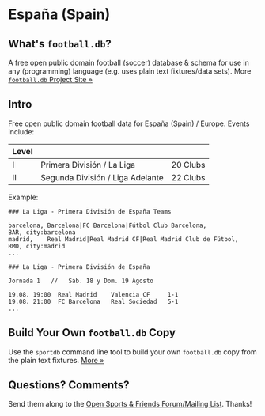 # España (Spain)

## What's `football.db`?

A free open public domain football (soccer) database & schema
for use in any (programming) language
(e.g. uses plain text fixtures/data sets).
More [`football.db` Project Site »](http://openfootball.github.io)

## Intro

Free open public domain football data for España (Spain) / Europe.
Events include:

| Level |                                    |            |
| ----- | ---------------------------------- | ---------- |
| I     |  Primera División / La Liga        |  20 Clubs  |
| II    |  Segunda División / Liga Adelante  |  22 Clubs  |


Example:

~~~
### La Liga - Primera División de España Teams

barcelona, Barcelona|FC Barcelona|Fútbol Club Barcelona,           BAR, city:barcelona
madrid,    Real Madrid|Real Madrid CF|Real Madrid Club de Fútbol,  RMD, city:madrid
...
~~~

~~~
### La Liga - Primera División de España

Jornada 1   //   Sáb. 18 y Dom. 19 Agosto

19.08. 19:00  Real Madrid    Valencia CF     1-1
19.08. 21:00  FC Barcelona   Real Sociedad   5-1
...
~~~


## Build Your Own `football.db` Copy

Use the `sportdb` command line tool to build your own `football.db` copy
from the plain text fixtures. [More »](http://openfootball.github.io/build.html)


## Questions? Comments?

Send them along to the
[Open Sports & Friends Forum/Mailing List](http://groups.google.com/group/opensport).
Thanks!
